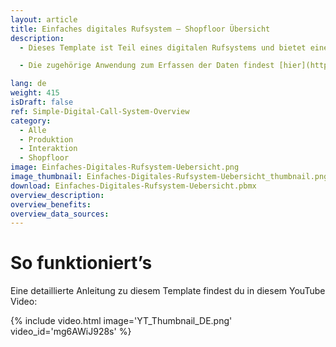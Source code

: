 ```yaml
---
layout: article
title: Einfaches digitales Rufsystem – Shopfloor Übersicht
description: 
  - Dieses Template ist Teil eines digitalen Rufsystems und bietet einen umfassenden Überblick über alle Arbeitsplätze und deren Produktionsstatus. Auf dem Dashboard werden die Arbeitsplätze mit der Anzahl der gefertigten Teile angezeigt. Sollte an einem Arbeitsplatz ein Problem gemeldet werden, wird dieser rot markiert, sodass Verantwortliche sofort eingreifen können. Mit dieser Übersicht behältst du stets den aktuellen Status der Produktion im Blick, kannst Probleme sofort erkennen und Maßnahmen ergreifen, um die Effizienz und Reaktionszeit in deiner Fertigung zu optimieren.

  - Die zugehörige Anwendung zum Erfassen der Daten findest [hier](https://templates.peakboard.com/Simple-Digital-Call-System-Workplace/index).

lang: de
weight: 415
isDraft: false
ref: Simple-Digital-Call-System-Overview
category:
  - Alle
  - Produktion
  - Interaktion
  - Shopfloor
image: Einfaches-Digitales-Rufsystem-Uebersicht.png
image_thumbnail: Einfaches-Digitales-Rufsystem-Uebersicht_thumbnail.png
download: Einfaches-Digitales-Rufsystem-Uebersicht.pbmx
overview_description:
overview_benefits:
overview_data_sources:
---
```


# So funktioniert’s
Eine detaillierte Anleitung zu diesem Template findest du in diesem YouTube Video:

{% include video.html image='YT_Thumbnail_DE.png' video_id='mg6AWiJ928s' %}